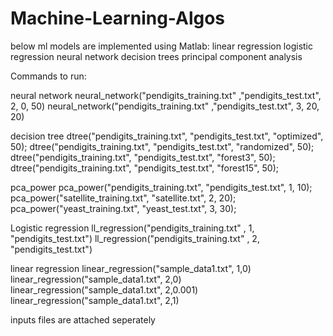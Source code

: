 # Machine-Learning-Algos
below ml models are implemented using Matlab:
linear regression
logistic regression
neural network
decision trees
principal component analysis

Commands to run:

neural network
neural_network("pendigits_training.txt" ,"pendigits_test.txt", 2, 0, 50)
neural_network("pendigits_training.txt" ,"pendigits_test.txt", 3, 20, 20)

decision tree
dtree("pendigits_training.txt", "pendigits_test.txt", "optimized", 50);
dtree("pendigits_training.txt", "pendigits_test.txt", "randomized", 50);
dtree("pendigits_training.txt", "pendigits_test.txt", "forest3", 50);
dtree("pendigits_training.txt", "pendigits_test.txt", "forest15", 50);

pca_power
pca_power("pendigits_training.txt", "pendigits_test.txt", 1, 10);
pca_power("satellite_training.txt", "satellite.txt", 2, 20);
pca_power("yeast_training.txt", "yeast_test.txt", 3, 30);

Logistic regression
ll_regression("pendigits_training.txt" , 1, "pendigits_test.txt")
ll_regression("pendigits_training.txt" , 2, "pendigits_test.txt")

linear regression
linear_regression("sample_data1.txt", 1,0)
linear_regression("sample_data1.txt", 2,0)
linear_regression("sample_data1.txt", 2,0.001)
linear_regression("sample_data1.txt", 2,1)

inputs files are attached seperately
